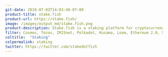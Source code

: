 ```yaml
---
git-date: 2019-07-03T14:03:48-07:00
product-title: stake.fish
product-url: https://stake.fish/
image: /images/output_md/stake.fish.png
product-description: Stake.fish is a staking platform for cryptocurrencies where you can pool your crypto assets and earn an interest from it. [Interview with stake.fish founder, Wang Chun](/stakefish).
filter: Cosmos, Tezos, IRISnet, Polkadot, Kusama, Loom, Ethereum 2.0, Solana, Near, Cardano, Kava, Band Protocol  
coltitle:  "Staking"
colpermalink: staking
twitter: https://twitter.com/stakedotfish
---
```

